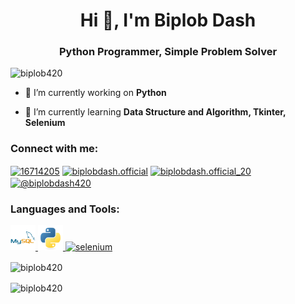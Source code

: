 <h1 align="center">Hi 👋, I'm Biplob Dash</h1>
<h3 align="center">Python Programmer, Simple Problem Solver</h3>

<p align="left"> <img src="https://komarev.com/ghpvc/?username=biplob420&label=Profile%20views&color=0e75b6&style=flat" alt="biplob420" /> </p>

- 🔭 I’m currently working on **Python**

- 🌱 I’m currently learning **Data Structure and Algorithm, Tkinter, Selenium**

<h3 align="left">Connect with me:</h3>
<p align="left">
<a href="https://stackoverflow.com/users/16714205" target="blank"><img align="center" src="https://raw.githubusercontent.com/rahuldkjain/github-profile-readme-generator/master/src/images/icons/Social/stack-overflow.svg" alt="16714205" height="30" width="40" /></a>
<a href="https://fb.com/biplobdash.official" target="blank"><img align="center" src="https://raw.githubusercontent.com/rahuldkjain/github-profile-readme-generator/master/src/images/icons/Social/facebook.svg" alt="biplobdash.official" height="30" width="40" /></a>
<a href="https://instagram.com/biplobdash.official_20" target="blank"><img align="center" src="https://raw.githubusercontent.com/rahuldkjain/github-profile-readme-generator/master/src/images/icons/Social/instagram.svg" alt="biplobdash.official_20" height="30" width="40" /></a>
<a href="https://www.hackerrank.com/@biplobdash420" target="blank"><img align="center" src="https://raw.githubusercontent.com/rahuldkjain/github-profile-readme-generator/master/src/images/icons/Social/hackerrank.svg" alt="@biplobdash420" height="30" width="40" /></a>
</p>

<h3 align="left">Languages and Tools:</h3>
<p align="left"> <a href="https://www.mysql.com/" target="_blank" rel="noreferrer"> <img src="https://raw.githubusercontent.com/devicons/devicon/master/icons/mysql/mysql-original-wordmark.svg" alt="mysql" width="40" height="40"/> </a> <a href="https://www.python.org" target="_blank" rel="noreferrer"> <img src="https://raw.githubusercontent.com/devicons/devicon/master/icons/python/python-original.svg" alt="python" width="40" height="40"/> </a> <a href="https://www.selenium.dev" target="_blank" rel="noreferrer"> <img src="https://raw.githubusercontent.com/detain/svg-logos/780f25886640cef088af994181646db2f6b1a3f8/svg/selenium-logo.svg" alt="selenium" width="40" height="40"/> </a> </p>

<p><img align="center" src="https://github-readme-stats.vercel.app/api/top-langs?username=biplob420&show_icons=true&locale=en&layout=compact" alt="biplob420" /></p>

<p><img align="center" src="https://github-readme-streak-stats.herokuapp.com/?user=biplob420&" alt="biplob420" /></p>

